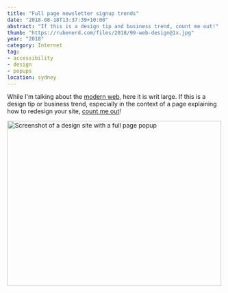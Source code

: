 ```yaml
---
title: "Full page newsletter signup trends"
date: "2018-08-18T13:37:39+10:00"
abstract: "If this is a design tip and business trend, count me out!"
thumb: "https://rubenerd.com/files/2018/99-web-design@1x.jpg"
year: "2018"
category: Internet
tag:
- accessibility
- design
- popups
location: sydney
---
```

While I'm talking about the [modern web], here it is writ large. If this is a design tip or business trend, especially in the context of a page explaining how to redesign your site, [count me out]!

<p><img src="https://rubenerd.com/files/2018/99-web-design@1x.png" srcset="https://rubenerd.com/files/2018/99-web-design@1x.png 1x, https://rubenerd.com/files/2018/99-web-design@2x.png 2x" alt="Screenshot of a design site with a full page popup" style="width:500px; height:385px;" /></p>

[modern web]: https://rubenerd.com/modernwebbloat-js/
[count me out]: http://tabcloseddidntread.com/

